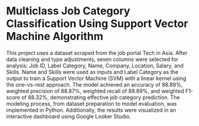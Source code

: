 # Multiclass Job Category Classification Using Support Vector Machine Algorithm
This project uses a dataset scraped from the job portal Tech in Asia. After data cleaning and type adjustments, seven columns were selected for analysis: Job ID, Label Category, Name, Company, Location, Salary, and Skills. Name and Skills were used as inputs and Label Category as the output to train a Support Vector Machine (SVM) with a linear kernel using the one-vs-rest approach. The model achieved an accuracy of 88.89%, weighted precision of 88.87%, weighted recall of 88.89%, and weighted F1-score of 88.32%, demonstrating effective job category prediction. The modeling process, from dataset preparation to model evaluation, was implemented in Python. Additionally, the results were visualized in an interactive dashboard using Google Looker Studio.
